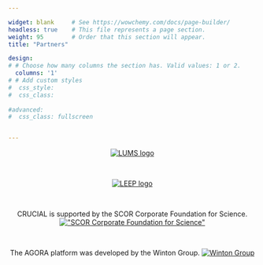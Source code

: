 ```yaml
---

widget: blank     # See https://wowchemy.com/docs/page-builder/
headless: true    # This file represents a page section.
weight: 95        # Order that this section will appear.
title: "Partners"

design:
# # Choose how many columns the section has. Valid values: 1 or 2.
  columns: '1'
# # Add custom styles
#  css_style:
#  css_class:
    
#advanced:    
#  css_class: fullscreen 


---
```

<center> 

[ ![LUMS logo](lums_logo3.png) ](https://www.lancaster.ac.uk/lums/)

</center>

<br>

<center> 

[ ![LEEP logo](LEEP_logo_white_bg.png )](https://www.exeter.ac.uk/research/leep/)

</center>

<br>


<center>

CRUCIAL is supported by the SCOR Corporate Foundation for Science. 
[ !["SCOR Corporate Foundation for Science"](SCOR_FfS_logo_colour_w500.png) ](https://foundation.scor.com/)

</center>

<br>

<center> 

The AGORA platform was developed by the Winton Group. 
[ ![Winton Group](Winton_logo_2015_smaller_size.png) ](https://www.winton.com/)

</center>




<br>
